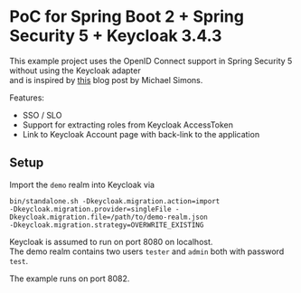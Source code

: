# PoC for Spring Boot 2 + Spring Security 5 + Keycloak 3.4.3
 
This example project uses the OpenID Connect support in Spring Security 5 without using the Keycloak adapter  
and is inspired by [this](http://info.michael-simons.eu/2017/12/28/use-keycloak-with-your-spring-boot-2-application/) blog post by Michael Simons.
 
 Features:
 - SSO / SLO
 - Support for extracting roles from Keycloak AccessToken
 - Link to Keycloak Account page with back-link to the application

## Setup

Import the `demo` realm into Keycloak via

```
bin/standalone.sh -Dkeycloak.migration.action=import
-Dkeycloak.migration.provider=singleFile -Dkeycloak.migration.file=/path/to/demo-realm.json
-Dkeycloak.migration.strategy=OVERWRITE_EXISTING
```

Keycloak is assumed to run on port 8080 on localhost.  
The demo realm contains two users `tester` and `admin` both with password `test`.
 
The example runs on port 8082.

